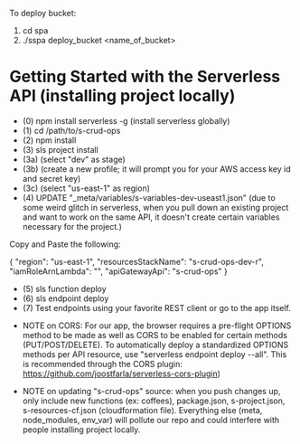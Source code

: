 To deploy bucket:
1) cd spa
2) ./sspa deploy_bucket <name_of_bucket>


# Getting Started with the Serverless API (installing project locally)

- (0) npm install serverless -g (install serverless globally)
- (1) cd /path/to/s-crud-ops
- (2) npm install
- (3) sls project install
- (3a) (select "dev" as stage)
- (3b) (create a new profile; it will prompt you for your AWS access key id and secret key)
- (3c) (select "us-east-1" as region)
- (4) UPDATE "_meta/variables/s-variables-dev-useast1.json"  (due to some weird glitch in serverless, when you pull down an existing project and want to work on the same API, it doesn't create certain variables necessary for the project.)

Copy and Paste the following: 

{
  "region": "us-east-1",
  "resourcesStackName": "s-crud-ops-dev-r",
  "iamRoleArnLambda": "<IAM ARN HERE>",
  "apiGatewayApi": "s-crud-ops"
}

- (5) sls function deploy
- (6) sls endpoint deploy
- (7) Test endpoints using your favorite REST client or go to the app itself.



* NOTE on CORS: For our app, the browser requires a pre-flight OPTIONS method to be made as well as CORS to be enabled for certain methods (PUT/POST/DELETE).
To automatically deploy a standardized OPTIONS methods per API resource, use "serverless endpoint deploy --all". This is recommended through the CORS plugin: https://github.com/joostfarla/serverless-cors-plugin)

* NOTE on updating "s-crud-ops" source: when you push changes up, only include new functions (ex: coffees), package.json, s-project.json, s-resources-cf.json (cloudformation file). Everything else (meta, node_modules, env_var) will pollute our repo and could interfere with people installing project locally.
